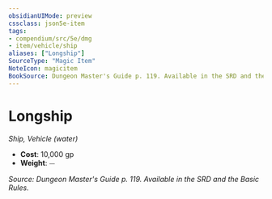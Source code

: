 ```yaml
---
obsidianUIMode: preview
cssclass: json5e-item
tags:
- compendium/src/5e/dmg
- item/vehicle/ship
aliases: ["Longship"]
SourceType: "Magic Item"
NoteIcon: magicitem
BookSource: Dungeon Master's Guide p. 119. Available in the SRD and the Basic Rules.
---
```

# Longship
*Ship, Vehicle (water)*  

- **Cost**: 10,000 gp
- **Weight**: ⏤

*Source: Dungeon Master's Guide p. 119. Available in the SRD and the Basic Rules.*